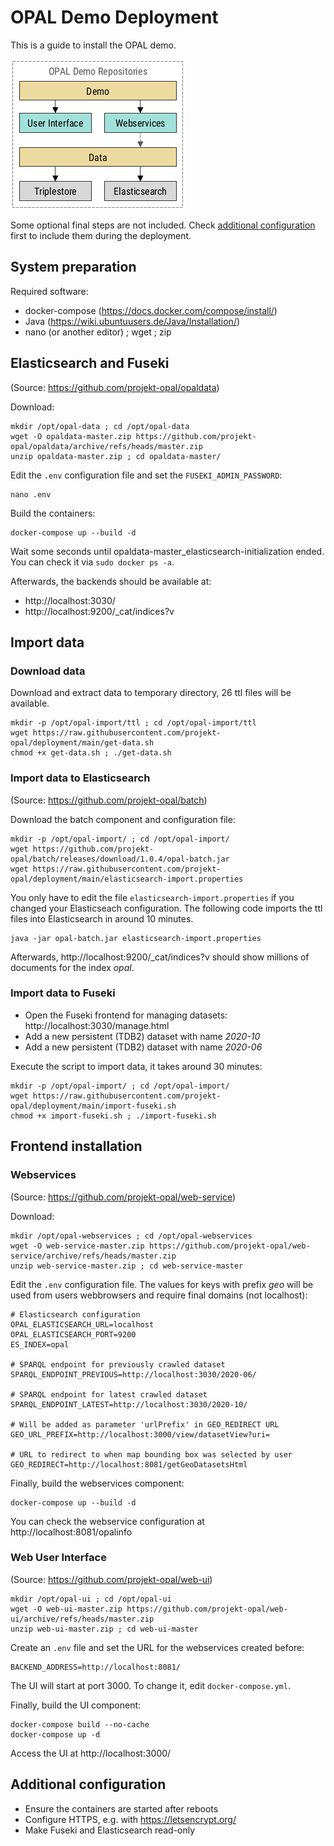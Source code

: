 # OPAL Demo Deployment

This is a guide to install the OPAL demo.

![](https://raw.githubusercontent.com/projekt-opal/opaldata/master/doc/repositories.png)

Some optional final steps are not included.
Check [additional configuration](#additional-configuration) first to include them during the deployment.



## System preparation

Required software:

- docker-compose (https://docs.docker.com/compose/install/)
- Java (https://wiki.ubuntuusers.de/Java/Installation/)
- nano (or another editor) ; wget ; zip



## Elasticsearch and Fuseki

(Source: https://github.com/projekt-opal/opaldata)

Download:

```shell
mkdir /opt/opal-data ; cd /opt/opal-data
wget -O opaldata-master.zip https://github.com/projekt-opal/opaldata/archive/refs/heads/master.zip
unzip opaldata-master.zip ; cd opaldata-master/
```

Edit the `.env` configuration file and set the `FUSEKI_ADMIN_PASSWORD`:

```shell
nano .env
```

Build the containers:

```shell
docker-compose up --build -d
```

Wait some seconds until opaldata-master_elasticsearch-initialization ended.  
You can check it via `sudo docker ps -a`.

Afterwards, the backends should be available at:

- http://localhost:3030/
- http://localhost:9200/_cat/indices?v



## Import data

### Download data

Download and extract data to temporary directory,
26 ttl files will be available.

```shell
mkdir -p /opt/opal-import/ttl ; cd /opt/opal-import/ttl
wget https://raw.githubusercontent.com/projekt-opal/deployment/main/get-data.sh
chmod +x get-data.sh ; ./get-data.sh
```



### Import data to Elasticsearch

(Source: https://github.com/projekt-opal/batch)

Download the batch component and configuration file:

```shell
mkdir -p /opt/opal-import/ ; cd /opt/opal-import/
wget https://github.com/projekt-opal/batch/releases/download/1.0.4/opal-batch.jar
wget https://raw.githubusercontent.com/projekt-opal/deployment/main/elasticsearch-import.properties
```

You only have to edit the file `elasticsearch-import.properties` if you changed your Elasticseach configuration.
The following code imports the ttl files into Elasticsearch in around 10 minutes.

```shell
java -jar opal-batch.jar elasticsearch-import.properties
```

Afterwards, http://localhost:9200/_cat/indices?v should show millions of documents for the index *opal*.

### Import data to Fuseki

- Open the Fuseki frontend for managing datasets: http://localhost:3030/manage.html
- Add a new persistent (TDB2) dataset with name *2020-10*
- Add a new persistent (TDB2) dataset with name *2020-06*

Execute the script to import data, it takes around 30 minutes:

```shell
mkdir -p /opt/opal-import/ ; cd /opt/opal-import/
wget https://raw.githubusercontent.com/projekt-opal/deployment/main/import-fuseki.sh
chmod +x import-fuseki.sh ; ./import-fuseki.sh
```



## Frontend installation

### Webservices

(Source: https://github.com/projekt-opal/web-service)

Download:

```shell
mkdir /opt/opal-webservices ; cd /opt/opal-webservices
wget -O web-service-master.zip https://github.com/projekt-opal/web-service/archive/refs/heads/master.zip
unzip web-service-master.zip ; cd web-service-master
```

Edit the `.env` configuration file.
The values for keys with prefix *geo* will be used from users webbrowsers and require final domains (not localhost):

```properties
# Elasticsearch configuration
OPAL_ELASTICSEARCH_URL=localhost
OPAL_ELASTICSEARCH_PORT=9200
ES_INDEX=opal

# SPARQL endpoint for previously crawled dataset
SPARQL_ENDPOINT_PREVIOUS=http://localhost:3030/2020-06/

# SPARQL endpoint for latest crawled dataset
SPARQL_ENDPOINT_LATEST=http://localhost:3030/2020-10/

# Will be added as parameter 'urlPrefix' in GEO_REDIRECT URL
GEO_URL_PREFIX=http://localhost:3000/view/datasetView?uri=

# URL to redirect to when map bounding box was selected by user
GEO_REDIRECT=http://localhost:8081/getGeoDatasetsHtml
```

Finally, build the webservices component:

```shell
docker-compose up --build -d
```

You can check the webservice configuration at http://localhost:8081/opalinfo



### Web User Interface

(Source: https://github.com/projekt-opal/web-ui)

```shell
mkdir /opt/opal-ui ; cd /opt/opal-ui
wget -O web-ui-master.zip https://github.com/projekt-opal/web-ui/archive/refs/heads/master.zip
unzip web-ui-master.zip ; cd web-ui-master
```

Create an `.env` file and set the URL for the webservices created before:

```properties
BACKEND_ADDRESS=http://localhost:8081/
```

The UI will start at port 3000.
To change it, edit `docker-compose.yml`.

Finally, build the UI component:

```shell
docker-compose build --no-cache
docker-compose up -d
```

Access the UI at http://localhost:3000/



## Additional configuration

- Ensure the containers are started after reboots
- Configure HTTPS, e.g. with https://letsencrypt.org/
- Make Fuseki and Elasticsearch read-only